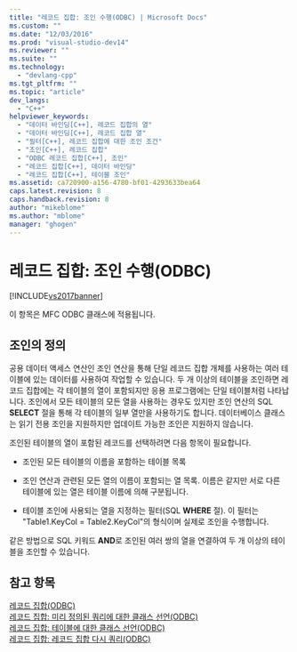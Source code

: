```yaml
---
title: "레코드 집합: 조인 수행(ODBC) | Microsoft Docs"
ms.custom: ""
ms.date: "12/03/2016"
ms.prod: "visual-studio-dev14"
ms.reviewer: ""
ms.suite: ""
ms.technology: 
  - "devlang-cpp"
ms.tgt_pltfrm: ""
ms.topic: "article"
dev_langs: 
  - "C++"
helpviewer_keywords: 
  - "데이터 바인딩[C++], 레코드 집합의 열"
  - "데이터 바인딩[C++], 레코드 집합 열"
  - "필터[C++], 레코드 집합에 대한 조인 조건"
  - "조인[C++], 레코드 집합"
  - "ODBC 레코드 집합[C++], 조인"
  - "레코드 집합[C++], 데이터 바인딩"
  - "레코드 집합[C++], 테이블 조인"
ms.assetid: ca720900-a156-4780-bf01-4293633bea64
caps.latest.revision: 8
caps.handback.revision: 8
author: "mikeblome"
ms.author: "mblome"
manager: "ghogen"
---
```

# 레코드 집합: 조인 수행(ODBC)
[!INCLUDE[vs2017banner](../../assembler/inline/includes/vs2017banner.md)]

이 항목은 MFC ODBC 클래스에 적용됩니다.  
  
## 조인의 정의  
 공용 데이터 액세스 연산인 조인 연산을 통해 단일 레코드 집합 개체를 사용하는 여러 테이블에 있는 데이터를 사용하여 작업할 수 있습니다.  두 개 이상의 테이블을 조인하면 레코드 집합에는 각 테이블의 열이 포함되지만 응용 프로그램에는 단일 테이블처럼 나타납니다.  조인에서 모든 테이블의 모든 열을 사용하는 경우도 있지만 조인 연산의 SQL **SELECT** 절을 통해 각 테이블의 일부 열만을 사용하기도 합니다.  데이터베이스 클래스는 읽기 전용 조인을 지원하지만 업데이트 가능한 조인은 지원하지 않습니다.  
  
 조인된 테이블의 열이 포함된 레코드를 선택하려면 다음 항목이 필요합니다.  
  
-   조인된 모든 테이블의 이름을 포함하는 테이블 목록  
  
-   조인 연산과 관련된 모든 열의 이름이 포함되는 열 목록.  이름은 같지만 서로 다른 테이블에 있는 열은 테이블 이름에 의해 구분됩니다.  
  
-   테이블 조인에 사용되는 열을 지정하는 필터\(SQL **WHERE** 절\).  이 필터는 "Table1.KeyCol \= Table2.KeyCol"의 형식이며 실제로 조인을 수행합니다.  
  
 같은 방법으로 SQL 키워드 **AND**로 조인된 여러 쌍의 열을 연결하여 두 개 이상의 테이블을 조인할 수 있습니다.  
  
## 참고 항목  
 [레코드 집합\(ODBC\)](../../data/odbc/recordset-odbc.md)   
 [레코드 집합: 미리 정의된 쿼리에 대한 클래스 선언\(ODBC\)](../../data/odbc/recordset-declaring-a-class-for-a-predefined-query-odbc.md)   
 [레코드 집합: 테이블에 대한 클래스 선언\(ODBC\)](../../data/odbc/recordset-declaring-a-class-for-a-table-odbc.md)   
 [레코드 집합: 레코드 집합 다시 쿼리\(ODBC\)](../../data/odbc/recordset-requerying-a-recordset-odbc.md)